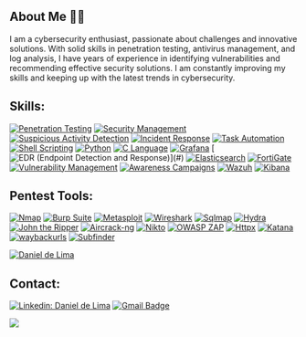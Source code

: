 ## About Me 👨‍💻

I am a cybersecurity enthusiast, passionate about challenges and innovative solutions. With solid skills in penetration testing, antivirus management, and log analysis, I have years of experience in identifying vulnerabilities and recommending effective security solutions. I am constantly improving my skills and keeping up with the latest trends in cybersecurity.

## Skills:

[![Penetration Testing](https://img.shields.io/badge/Penetration_Testing-🔍-2962FF?style=for-the-badge)](#)
[![Security Management](https://img.shields.io/badge/Security_Management-🔒-FF6D00?style=for-the-badge)](#)
[![Suspicious Activity Detection](https://img.shields.io/badge/Suspicious_Activity_Detection-🕵️-4CAF50?style=for-the-badge)](#)
[![Incident Response](https://img.shields.io/badge/Incident_Response-🚨-E91E63?style=for-the-badge)](#)
[![Task Automation](https://img.shields.io/badge/Task_Automation-⚙️-2196F3?style=for-the-badge)](#)
[![Shell Scripting](https://img.shields.io/badge/Shell_Scripting-🐚-FFC107?style=for-the-badge)](#)
[![Python](https://img.shields.io/badge/Python-🐍-9C27B0?style=for-the-badge)](#)
[![C Language](https://img.shields.io/badge/C_Language-🐉-607D8B?style=for-the-badge)](#)
[![Grafana](https://img.shields.io/badge/Grafana-📊-009688?style=for-the-badge)](#)
[![EDR (Endpoint Detection and Response)](https://img.shields.io/badge/EDR_(Endpoint_Detection_and_Response)-🛡️-3F51B5?style=for-the-badge)](#)
[![Elasticsearch](https://img.shields.io/badge/Elasticsearch-🔍-FF5722?style=for-the-badge)](#)
[![FortiGate](https://img.shields.io/badge/FortiGate-🛡️-795548?style=for-the-badge)](#)
[![Vulnerability Management](https://img.shields.io/badge/Vulnerability_Management-🔐-03A9F4?style=for-the-badge)](#)
[![Awareness Campaigns](https://img.shields.io/badge/Awareness_Campaigns-📢-9E9E9E?style=for-the-badge)](#)
[![Wazuh](https://img.shields.io/badge/Wazuh-🐺-FF9800?style=for-the-badge)](#)
[![Kibana](https://img.shields.io/badge/Kibana-🔍-673AB7?style=for-the-badge)](#)

## Pentest Tools:

[![Nmap](https://img.shields.io/badge/Nmap-🔍-4CAF50?style=for-the-badge)](#)
[![Burp Suite](https://img.shields.io/badge/Burp_Suite-🛠️-2196F3?style=for-the-badge)](#)
[![Metasploit](https://img.shields.io/badge/Metasploit-🔓-E91E63?style=for-the-badge)](#)
[![Wireshark](https://img.shields.io/badge/Wireshark-🌐-FFC107?style=for-the-badge)](#)
[![Sqlmap](https://img.shields.io/badge/Sqlmap-💼-9C27B0?style=for-the-badge)](#)
[![Hydra](https://img.shields.io/badge/Hydra-🐉-607D8B?style=for-the-badge)](#)
[![John the Ripper](https://img.shields.io/badge/John_the_Ripper-🔑-009688?style=for-the-badge)](#)
[![Aircrack-ng](https://img.shields.io/badge/Aircrack_ng-🛡️-3F51B5?style=for-the-badge)](#)
[![Nikto](https://img.shields.io/badge/Nikto-🔍-FF5722?style=for-the-badge)](#)
[![OWASP ZAP](https://img.shields.io/badge/OWASP_ZAP-🔒-795548?style=for-the-badge)](#)
[![Httpx](https://img.shields.io/badge/Httpx-🌐-03A9F4?style=for-the-badge)](#)
[![Katana](https://img.shields.io/badge/Katana-🗡️-9E9E9E?style=for-the-badge)](#)
[![waybackurls](https://img.shields.io/badge/waybackurls-🔍-FF9800?style=for-the-badge)](#)
[![Subfinder](https://img.shields.io/badge/Subfinder-🔍-673AB7?style=for-the-badge)](#)

[![Daniel de Lima](https://github-readme-stats.vercel.app/api?username=daniel-de-lima0xa&theme=tokyonight)](https://github.com/daniel-de-lima0xa/)

## Contact: 

[![Linkedin: Daniel de Lima](https://img.shields.io/badge/-daniel--de--lima0x-blue?style=flat-square&logo=Linkedin&logoColor=white&link=https://www.linkedin.com/in/daniel-de-lima0xa/)](https://www.linkedin.com/in/daniel-de-lima0xa/)
[![Gmail Badge](https://img.shields.io/badge/-daniellima.prof@gmail.com-006bed?style=flat-square&logo=Gmail&logoColor=white&link=mailto:daniellima.prof@gmail.com)](mailto:daniellima.prof@gmail.com)

![](https://komarev.com/ghpvc/?username=igaaoo&color=006bed)
